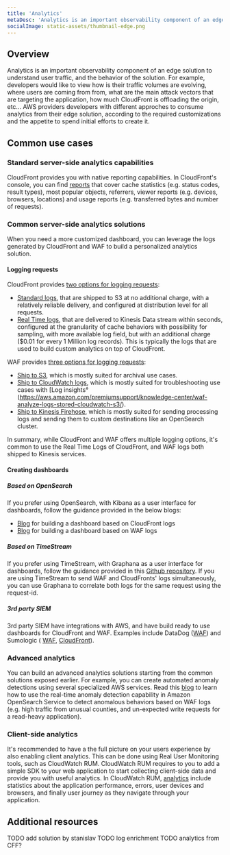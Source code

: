 ```yaml
---
title: 'Analytics'
metaDesc: 'Analytics is an important observability component of an edge solution to understand user traffic, and the behavior of the solution. For example, developers would like to view how is their traffic volumes are evolving, where users are coming from from, what are the main attack vectors that are targeting the application, how much CloudFront is offloading the origin, etc...'
socialImage: static-assets/thumbnail-edge.png
---
```

## Overview
Analytics is an important observability component of an edge solution to understand user traffic, and the behavior of the solution. For example, developers would like to view how is their traffic volumes are evolving, where users are coming from from, what are the main attack vectors that are targeting the application, how much CloudFront is offloading the origin, etc... AWS providers developers with different approches to consume analytics from their edge solution, according to the required customizations and the appetite to spend initial efforts to create it.

## Common use cases

### Standard server-side analytics capabilities
CloudFront provides you with native reporting capabilities. In CloudFront's console, you can find [reports](https://docs.aws.amazon.com/AmazonCloudFront/latest/DeveloperGuide/reports.html) that cover cache statistics (e.g. status codes, result types), most popular objects, referrers, viewer reports (e.g. devices, browsers, locations) and usage reports (e.g. transferred bytes and number of requests). 

### Common server-side analytics solutions
When you need a more customized dashboard, you can leverage the logs generated by CloudFront and WAF to build a personalized analytics solution. 

#### Logging requests
CloudFront provides [two options for logging requests](https://docs.aws.amazon.com/AmazonCloudFront/latest/DeveloperGuide/logging.html):
* [Standard logs](https://docs.aws.amazon.com/AmazonCloudFront/latest/DeveloperGuide/AccessLogs.html), that are shipped to S3 at no additional charge, with a relatively reliable delivery, and configured at distribution level for all requests.
* [Real Time logs](https://docs.aws.amazon.com/AmazonCloudFront/latest/DeveloperGuide/real-time-logs.html), that are delivered to Kinesis Data stream within seconds, configured at the granularity of cache behaviors with possibility for sampling, with more available log field, but with an additional charge ($0.01 for every 1 Million log records). This is typically the logs that are used to build custom analytics on top of CloudFront.

WAF provides [three options for logging requests](https://docs.aws.amazon.com/waf/latest/developerguide/logging-destinations.html):
* [Ship to S3](https://docs.aws.amazon.com/waf/latest/developerguide/logging-s3.html), which is mostly suited for archival use cases.
* [Ship to CloudWatch logs](https://docs.aws.amazon.com/waf/latest/developerguide/logging-cw-logs.html), which is mostly suited for troubleshooting use cases with [Log insights°(https://aws.amazon.com/premiumsupport/knowledge-center/waf-analyze-logs-stored-cloudwatch-s3/).
* [Ship to Kinesis Firehose](https://docs.aws.amazon.com/waf/latest/developerguide/logging-kinesis.html), which is mostly suited for sending processing logs and sending them to custom destinations like an OpenSearch cluster.

In summary, while CloudFront and WAF offers multiple logging options, it's common to use the Real Time Logs of CloudFront, and WAF logs both shipped to Kinesis services.

#### Creating dashboards

##### Based on OpenSearch 
If you prefer using OpenSearch, with Kibana as a user interface for dashboards, follow the guidance provided in the below blogs:
* [Blog](https://aws.amazon.com/blogs/networking-and-content-delivery/cloudfront-realtime-logs/) for building a dashboard based on CloudFront logs
* [Blog](https://aws.amazon.com/blogs/security/deploy-dashboard-for-aws-waf-minimal-effort/) for building a dashboard based on WAF logs

##### Based on TimeStream
If you prefer using TimeStream, with Graphana as a user interface for dashboards, follow the guidance provided in this [Github repository](https://github.com/aws-samples/aws-cloudfront-realtime-monitoring). If you are using TimeStream to send WAF and CloudFronts' logs simultaneously, you can use Graphana to correlate both logs for the same request using the request-id. 

##### 3rd party SIEM
3rd party SIEM have integrations with AWS, and have build ready to use dashboards for CloudFront and WAF. Examples include DataDog ([WAF](https://docs.datadoghq.com/integrations/amazon_waf/)) and Sumologic ( [WAF](https://help.sumologic.com/07Sumo-Logic-Apps/01Amazon_and_AWS/AWS_WAF/Install_the_AWS_WAF_App_and_View_the_Dashboards), [CloudFront](https://help.sumologic.com/07Sumo-Logic-Apps/01Amazon_and_AWS/Amazon_CloudFront/Amazon-CloudFront-App-Dashboards)).

### Advanced analytics
You can build an advanced analytics solutions starting from the common solutions exposed earlier. For example, you can create automated anomaly detections using several specialized AWS services. Read this [blog](https://aws.amazon.com/blogs/security/analyze-aws-waf-logs-using-amazon-opensearch-service-anomaly-detection-built-on-random-cut-forests/) to learn how to use the real-time anomaly detection capability in Amazon OpenSearch Service to detect anomalous behaviors based on WAF logs (e.g. high traffic from unusual counties, and un-expected write requests for a read-heavy application).

### Client-side analytics
It's recommended to have a the full picture on your users experience by also enabling client analytics. This can be done using Real User Monitoring tools, such as CloudWatch RUM. CloudWatch RUM requires to you to add a simple SDK to your web application to start collecting client-side data and provide you with useful analytics. In CloudWatch RUM, [analytics](https://docs.aws.amazon.com/AmazonCloudWatch/latest/monitoring/CloudWatch-RUM-view-data.html) include statistics about the application performance, errors, user devices and browsers, and finally user journey as they navigate through your application.

## Additional resources
TODO add solution by stanislav
TODO log enrichment
TODO analytics from CFF?